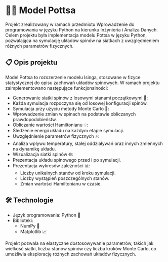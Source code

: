 # 🧑‍💻 Model Pottsa
Projekt zrealizowany w ramach przedmiotu Wprowadzenie do programowania w języku Python na kierunku Inżynieria i Analiza Danych. Celem projektu była implementacja modelu Pottsa w języku Python, pozwalająca na symulację układów spinów na siatkach z uwzględnieniem różnych parametrów fizycznych.

## 📋 Opis projektu
Model Pottsa to rozszerzenie modelu Isinga, stosowane w fizyce statystycznej do opisu zachowań układów spinowych. W ramach projektu zaimplementowano następujące funkcjonalności:
* Generowanie siatki spinów z losowymi stanami początkowymi 🧩:
* Każda symulacja rozpoczyna się od losowej konfiguracji spinów.
* Symulacja przy użyciu metody Monte Carlo 🔄:
* Wprowadzenie zmian w spinach na podstawie obliczanych prawdopodobieństw.
* Obliczanie wartości Hamiltonianu 💡:
* Śledzenie energii układu na każdym etapie symulacji.
* Uwzględnienie parametrów fizycznych ⚡:
* Analiza wpływu temperatury, stałej oddziaływań oraz innych zmiennych na dynamikę układu.
* Wizualizacja siatki spinów 🌐:
* Prezentacja układu spinowego przed i po symulacji.
* Prezentacja wykresów zależności 📊:
  * Liczby unikalnych stanów od kroku symulacji.
  * Liczby wystąpień poszczególnych stanów.
  * Zmian wartości Hamiltonianu w czasie.

## 🛠️ Technologie
* Język programowania: Python 🐍
* Biblioteki:
  * NumPy 🧮
  * Matplotlib 📈
    
Projekt pozwala na elastyczne dostosowywanie parametrów, takich jak wielkość siatki, liczba stanów spinów czy liczba kroków Monte Carlo, co umożliwia eksplorację różnych zachowań układów fizycznych.
